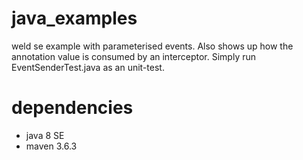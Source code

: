 # java_examples

weld se example with parameterised events. 
Also shows up how the annotation value is consumed by an interceptor. 
Simply run EventSenderTest.java as an unit-test.

# dependencies
- java 8 SE
- maven 3.6.3

